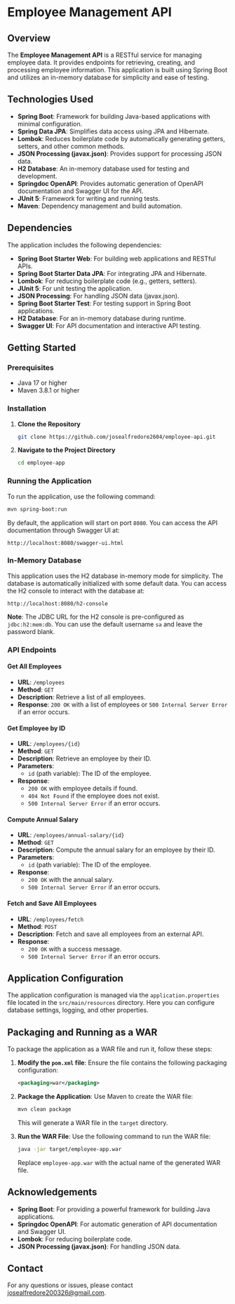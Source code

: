 # Employee Management API

## Overview

The **Employee Management API** is a RESTful service for managing employee data. It provides endpoints for retrieving, creating, and processing employee information. This application is built using Spring Boot and utilizes an in-memory database for simplicity and ease of testing.

## Technologies Used

- **Spring Boot**: Framework for building Java-based applications with minimal configuration.
- **Spring Data JPA**: Simplifies data access using JPA and Hibernate.
- **Lombok**: Reduces boilerplate code by automatically generating getters, setters, and other common methods.
- **JSON Processing (javax.json)**: Provides support for processing JSON data.
- **H2 Database**: An in-memory database used for testing and development.
- **Springdoc OpenAPI**: Provides automatic generation of OpenAPI documentation and Swagger UI for the API.
- **JUnit 5**: Framework for writing and running tests.
- **Maven**: Dependency management and build automation.

## Dependencies

The application includes the following dependencies:

- **Spring Boot Starter Web**: For building web applications and RESTful APIs.
- **Spring Boot Starter Data JPA**: For integrating JPA and Hibernate.
- **Lombok**: For reducing boilerplate code (e.g., getters, setters).
- **JUnit 5**: For unit testing the application.
- **JSON Processing**: For handling JSON data (javax.json).
- **Spring Boot Starter Test**: For testing support in Spring Boot applications.
- **H2 Database**: For an in-memory database during runtime.
- **Swagger UI**: For API documentation and interactive API testing.

## Getting Started

### Prerequisites

- Java 17 or higher
- Maven 3.8.1 or higher

### Installation

1. **Clone the Repository**

   ```bash
   git clone https://github.com/josealfredore2604/employee-api.git
   ```

2. **Navigate to the Project Directory**

   ```bash
   cd employee-app
   ```

### Running the Application

To run the application, use the following command:

```bash
mvn spring-boot:run
```

By default, the application will start on port `8080`. You can access the API documentation through Swagger UI at:

```
http://localhost:8080/swagger-ui.html
```

### In-Memory Database

This application uses the H2 database in-memory mode for simplicity. The database is automatically initialized with some default data. You can access the H2 console to interact with the database at:

```
http://localhost:8080/h2-console
```

**Note**: The JDBC URL for the H2 console is pre-configured as `jdbc:h2:mem:db`. You can use the default username `sa` and leave the password blank.

### API Endpoints

#### Get All Employees

- **URL**: `/employees`
- **Method**: `GET`
- **Description**: Retrieve a list of all employees.
- **Response**: `200 OK` with a list of employees or `500 Internal Server Error` if an error occurs.

#### Get Employee by ID

- **URL**: `/employees/{id}`
- **Method**: `GET`
- **Description**: Retrieve an employee by their ID.
- **Parameters**:
  - `id` (path variable): The ID of the employee.
- **Response**:
  - `200 OK` with employee details if found.
  - `404 Not Found` if the employee does not exist.
  - `500 Internal Server Error` if an error occurs.

#### Compute Annual Salary

- **URL**: `/employees/annual-salary/{id}`
- **Method**: `GET`
- **Description**: Compute the annual salary for an employee by their ID.
- **Parameters**:
  - `id` (path variable): The ID of the employee.
- **Response**:
  - `200 OK` with the annual salary.
  - `500 Internal Server Error` if an error occurs.

#### Fetch and Save All Employees

- **URL**: `/employees/fetch`
- **Method**: `POST`
- **Description**: Fetch and save all employees from an external API.
- **Response**:
  - `200 OK` with a success message.
  - `500 Internal Server Error` if an error occurs.

## Application Configuration

The application configuration is managed via the `application.properties` file located in the `src/main/resources` directory. Here you can configure database settings, logging, and other properties.

## Packaging and Running as a WAR

To package the application as a WAR file and run it, follow these steps:

1. **Modify the `pom.xml` file**: Ensure the file contains the following packaging configuration:

    ```xml
    <packaging>war</packaging>
    ```

2. **Package the Application**: Use Maven to create the WAR file:

    ```bash
    mvn clean package
    ```

   This will generate a WAR file in the `target` directory.

3. **Run the WAR File**: Use the following command to run the WAR file:

    ```bash
    java -jar target/employee-app.war
    ```

   Replace `employee-app.war` with the actual name of the generated WAR file.

## Acknowledgements

- **Spring Boot**: For providing a powerful framework for building Java applications.
- **Springdoc OpenAPI**: For automatic generation of API documentation and Swagger UI.
- **Lombok**: For reducing boilerplate code.
- **JSON Processing (javax.json)**: For handling JSON data.

## Contact

For any questions or issues, please contact [josealfredore200326@gmail.com](mailto:josealfredore200326@gmail.com).
```